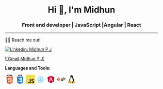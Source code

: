 <h1 align="center">Hi 👋, I'm Midhun</h1>
<h3 align="center">Front end developer | JavaScript |Angular | React</h3>

---



🤝🏻 Reach me out!

[![Linkedin: Midhun P J](https://img.shields.io/badge/Midhun-9cf?style=flat-square&logo=Linkedin&logoColor=white&link=https://www.linkedin.com/in/midhun-p-j-6b826369//)](https://www.linkedin.com/in/midhun-p-j-6b826369//)

[![Gmail Midhun P J]](mailto:iammidhunpj@gmail.com)


**Languages and Tools:** 

<code><img height="30" src="https://raw.githubusercontent.com/github/explore/80688e429a7d4ef2fca1e82350fe8e3517d3494d/topics/html/html.png"></code>
<code><img height="30" src="https://raw.githubusercontent.com/github/explore/80688e429a7d4ef2fca1e82350fe8e3517d3494d/topics/css/css.png"></code>
<code><img height="30" src="https://raw.githubusercontent.com/github/explore/80688e429a7d4ef2fca1e82350fe8e3517d3494d/topics/javascript/javascript.png"></code>
<code><img height="30" src="https://raw.githubusercontent.com/github/explore/80688e429a7d4ef2fca1e82350fe8e3517d3494d/topics/react/react.png"></code>
<code><img height="30" src="https://raw.githubusercontent.com/github/explore/80688e429a7d4ef2fca1e82350fe8e3517d3494d/topics/angular/angular.png"></code>
<code><img height="30" src="https://raw.githubusercontent.com/github/explore/80688e429a7d4ef2fca1e82350fe8e3517d3494d/topics/git/git.png"></code>
<code><img height="30" src="https://raw.githubusercontent.com/github/explore/80688e429a7d4ef2fca1e82350fe8e3517d3494d/topics/linux/linux.png"></code>
